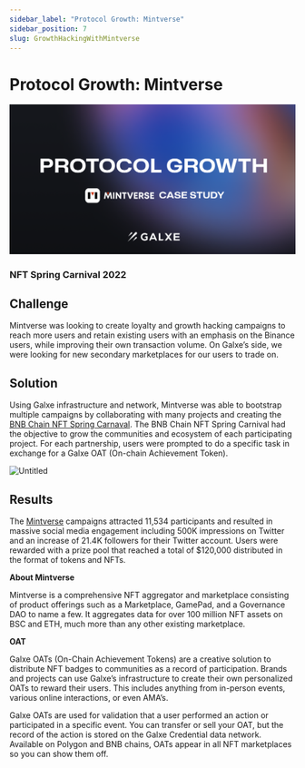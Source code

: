 ```yaml
---
sidebar_label: "Protocol Growth: Mintverse"
sidebar_position: 7
slug: GrowthHackingWithMintverse
---
```

# Protocol Growth: Mintverse

![](assets/mintverse-case-study-banner.png)

### **NFT Spring Carnival 2022**

## Challenge

Mintverse was looking to create loyalty and growth hacking campaigns to reach more users and retain existing users with an emphasis on the Binance users, while improving their own transaction volume. On Galxe’s side, we were looking for new secondary marketplaces for our users to trade on.

## Solution

Using Galxe infrastructure and network, Mintverse was able to bootstrap multiple campaigns by collaborating with many projects and creating the [BNB Chain NFT Spring Carnaval](https://galxe.com/Mintverse/). The BNB Chain NFT Spring Carnival had the objective to grow the communities and ecosystem of each participating project. For each partnership, users were prompted to do a specific task in exchange for a Galxe OAT (On-chain Achievement Token).

![Untitled](assets/mintverse-oat.png)

## Results

The [Mintverse](https://twitter.com/Mintverse_) campaigns attracted 11,534 participants and resulted in massive social media engagement including 500K impressions on Twitter and an increase of 21.4K followers for their Twitter account. Users were rewarded with a prize pool that reached a total of $120,000 distributed in the format of tokens and NFTs.

**About Mintverse**

Mintverse is a comprehensive NFT aggregator and marketplace consisting of product offerings such as a Marketplace, GamePad, and a Governance DAO to name a few. It aggregates data for over 100 million NFT assets on BSC and ETH, much more than any other existing marketplace.

**OAT**

Galxe OATs (On-Chain Achievement Tokens) are a creative solution to distribute NFT badges to communities as a record of participation. Brands and projects can use Galxe’s infrastructure to create their own personalized OATs to reward their users. This includes anything from in-person events, various online interactions, or even AMA’s.

Galxe OATs are used for validation that a user performed an action or participated in a specific event. You can transfer or sell your OAT, but the record of the action is stored on the Galxe Credential data network. Available on Polygon and BNB chains, OATs appear in all NFT marketplaces so you can show them off.